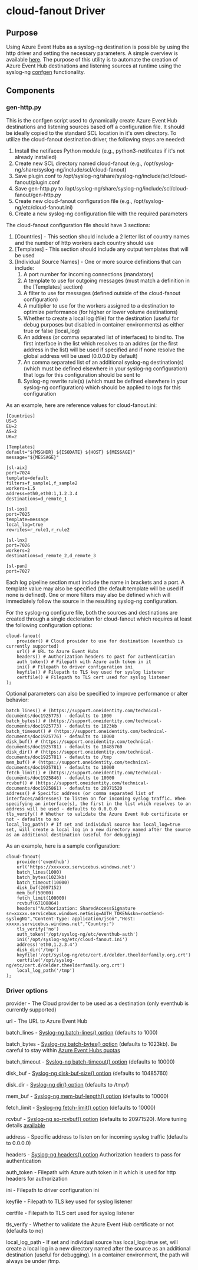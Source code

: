 # cloud-fanout Driver

## Purpose

Using Azure Event Hubs as a syslog-ng destination is possible by using the http driver and setting the necessary parameters. A simple overview is available [here](https://www.syslog-ng.com/community/b/blog/posts/feeding-events-with-syslog-ng-pe-to-azure-event-hub-and-google-pub-sub). The purpose of this utility is to automate the creation of Azure Event Hub destinations and listening sources at runtime using the syslog-ng [confgen](https://support.oneidentity.com/technical-documents/syslog-ng-premium-edition/7.0.32/administration-guide/23#TOPIC-1925395) functionality.

## Components

### gen-http.py

This is the confgen script used to dynamically create Azure Event Hub destinations and listening sources based off a configuration file. It should be ideally copied to the standard SCL location in it's own directory. To utilize the cloud-fanout destination driver, the following steps are needed:
1. Install the netifaces Python module (e.g., python3-netifcates if it's not already installed)
2. Create new SCL directory named cloud-fanout (e.g., /opt/syslog-ng/share/syslog-ng/include/scl/cloud-fanout)
3. Save plugin.conf to /opt/syslog-ng/share/syslog-ng/include/scl/cloud-fanout/plugin.conf
4. Save gen-http.py to /opt/syslog-ng/share/syslog-ng/include/scl/cloud-fanout/gen-http.py
5. Create new cloud-fanout configuration file (e.g., /opt/syslog-ng/etc/cloud-fanout.ini)
6. Create a new syslog-ng configuration file with the required parameters

The cloud-fanout configuration file should have 3 sections:
1. [Countries] - This section should include a 2 letter list of country names and the number of http workers each country should use
2. [Templates] - This section should include any output templates that will be used
3. [Individual Source Names] - One or more source definitions that can include:
   1. A port number for incoming connections (mandatory)
   2. A template to use for outgoing messages (must match a definition in the [Templates] section)
   3. A filter to use for messages (defined outside of the cloud-fanout configuration)
   4. A multiplier to use for the workers assigned to a destination to optimize performance (for higher or lower volume destinations)
   5. Whether to create a local log (file) for the destination (useful for debug purposes but disabled in container environments) as either true or false (local_log)
   6. An address (or comma separated list of interfaces) to bind to. The first interface in the list which resolves to an addres (or the first address in the list) will be used if specified and if none resolve the global address will be used (0.0.0.0 by default)
   7. An comma separated list of an additional syslog-ng destination(s) (which must be defined elsewhere in your syslog-ng configuration) that logs for this configuration should be sent to
   8. Syslog-ng rewrite rule(s) (which must be defined elsewhere in your syslog-ng configuration) which should be applied to logs for this configuration

As an example, here are reference values for cloud-fanout.ini:

    [Countries]
    US=5
    EU=2
    AS=2
    UK=2

    [Templates]
    default="${MSGHDR} ${ISODATE} ${HOST} ${MESSAGE}"
    message="${MESSAGE}"

    [sl-aix]
    port=7024 
    template=default
    filters=f_sample1,f_sample2
    workers=1.5
    address=eth0,eth0:1,1.2.3.4
    destinations=d_remote_1

    [sl-ios]
    port=7025
    template=message
	local_log=true
    rewrites=r_rule1,r_rule2

    [sl-lnx]
    port=7026
    workers=2
    destinations=d_remote_2,d_remote_3

    [sl-pan]
    port=7027

Each log pipeline section must include the name in brackets and a port. A template value may also be specified (the default template will be used if none is defined). One or more filters may also be defined which will immediately follow the source in the resulting syslog-ng configuration.

For the syslog-ng configure file, both the sources and destinations are created through a single decleration for cloud-fanout which requires at least the following configuration options:

    cloud-fanout(
        provider() # Cloud provider to use for destination (eventhub is currently supported)
    	url() # URL to Azure Event Hubs
    	headers() # Authorization headers to past for authentication
    	auth_token() # Filepath with Azure auth token in it
    	ini() # Filepath to driver configuration ini
    	keyfile() # Filepath to TLS key used for syslog listener
    	certfile() # Filepath to TLS cert used for syslog listener
    );

Optional parameters can also be specified to improve performance or alter behavior:

    batch_lines() # (https://support.oneidentity.com/technical-documents/doc1925775) - defaults to 1000
    batch_bytes() # (https://support.oneidentity.com/technical-documents/doc1925773) - defaults to 1023kb
    batch_timeout() # (https://support.oneidentity.com/technical-documents/doc1925776) - defaults to 10000
    disk_buf() # (https://support.oneidentity.com/technical-documents/doc1925781) - defaults to 10485760
    disk_dir() # (https://support.oneidentity.com/technical-documents/doc1925781) - defaults to /tmp
    mem_buf() # (https://support.oneidentity.com/technical-documents/doc1925781) - defaults to 10000
    fetch_limit() # (https://support.oneidentity.com/technical-documents/doc1925846) - defaults to 10000
    rcvbuf() # (https://support.oneidentity.com/technical-documents/doc1925861) - defaults to 20971520
    address() # Specific address (or comma separated list of interfaces/addresses) to listen on for incoming syslog traffic. When specifying an interface(s), the first in the list which resolves to an address will be used - defaults to 0.0.0.0
    tls_verify() # Whether to validate the Azure Event Hub certificate or not - defaults to no
    local_log_path() # If set and individual source has local_log=true set, will create a local log in a new directory named after the source as an additional destination (useful for debugging)

As an example, here is a sample configuration: 

    cloud-fanout(
        provider('eventhub')
    	url('https://xxxxxxx.servicebus.windows.net')
    	batch_lines(1000)
    	batch_bytes(1023kb)
    	batch_timeout(10000)
    	disk_buf(2097152)
    	mem_buf(50000)
    	fetch_limit(100000)
    	rcvbuf(67108864)
    	headers("Authorization: SharedAccessSignature sr=xxxxx.servicebus.windows.net&sig=AUTH_TOKEN&skn=rootSend-syslogNG","Content-Type: application/json","Host: xxxxx.servicebus.windows.net","Country:")
    	tls_verify('no')
    	auth_token('/opt/syslog-ng/etc/eventhub-auth')	
    	ini('/opt/syslog-ng/etc/cloud-fanout.ini')
    	address('eth0,1.2.3.4')
    	disk_dir('/tmp')
    	keyfile('/opt/syslog-ng/etc/cert.d/delder.theelderfamily.org.crt')
    	certfile('/opt/syslog-ng/etc/cert.d/delder.theelderfamily.org.crt')
    	local_log_path('/tmp')
    );

### Driver options

provider - The Cloud provider to be used as a destination (only eventhub is currently supported)

url - The URL to Azure Event Hub

batch_lines - [Syslog-ng batch-lines() option](https://support.oneidentity.com/technical-documents/doc1925775)  (defaults to 1000)

batch_bytes - [Syslog-ng batch-bytes() option](https://support.oneidentity.com/technical-documents/doc1925773)  (defaults to 1023kb). Be careful to stay within [Azure Event Hubs quotas](https://learn.microsoft.com/en-us/azure/event-hubs/event-hubs-quotas)

batch_timeout - [Syslog-ng batch-timeout() option](https://support.oneidentity.com/technical-documents/doc1925776) (defaults to 10000)

disk_buf - [Syslog-ng disk-buf-size() option](https://support.oneidentity.com/technical-documents/doc1925781) (defaults to 10485760)

disk_dir - [Syslog-ng dir() option](https://support.oneidentity.com/technical-documents/doc1925781) (defaults to /tmp/<name of destination>)

mem_buf - [Syslog-ng mem-buf-length() option](https://support.oneidentity.com/technical-documents/doc1925781) (defaults to 10000)

fetch_limit - [Syslog-ng fetch-limit() option](https://support.oneidentity.com/technical-documents/doc1925846) (defaults to 10000)

rcvbuf - [Syslog-ng so-rcvbuf() option](https://support.oneidentity.com/technical-documents/doc1925861) (defaults to 20971520). More tuning details [available](https://support.oneidentity.com/syslog-ng-premium-edition/kb/4368987/how-to-configure-so-rcvbuf-4368987)

address - Specific address to listen on for incoming syslog traffic (defaults to 0.0.0.0)

headers - [Syslog-ng headers() option](https://support.oneidentity.com/technical-documents/syslog-ng-premium-edition/7.0.31/administration-guide/47#TOPIC-1863006) Authorization headers to pass for authentication

auth_token - Filepath with Azure auth token in it which is used for http headers for authorization

ini - Filepath to driver configuration ini

keyfile - Filepath to TLS key used for syslog listener

certfile - Filepath to TLS cert used for syslog listener

tls_verify - Whether to validate the Azure Event Hub certificate or not (defaults to no)

local_log_path - If set and individual source has local_log=true set, will create a local log in a new directory named after the source as an additional destination (useful for debugging). In a container environment, the path will always be under /tmp.
